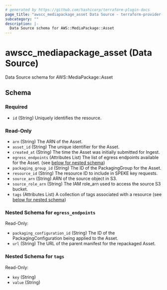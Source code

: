 ```yaml
---
# generated by https://github.com/hashicorp/terraform-plugin-docs
page_title: "awscc_mediapackage_asset Data Source - terraform-provider-awscc"
subcategory: ""
description: |-
  Data Source schema for AWS::MediaPackage::Asset
---
```


# awscc_mediapackage_asset (Data Source)

Data Source schema for AWS::MediaPackage::Asset



<!-- schema generated by tfplugindocs -->
## Schema

### Required

- `id` (String) Uniquely identifies the resource.

### Read-Only

- `arn` (String) The ARN of the Asset.
- `asset_id` (String) The unique identifier for the Asset.
- `created_at` (String) The time the Asset was initially submitted for Ingest.
- `egress_endpoints` (Attributes List) The list of egress endpoints available for the Asset. (see [below for nested schema](#nestedatt--egress_endpoints))
- `packaging_group_id` (String) The ID of the PackagingGroup for the Asset.
- `resource_id` (String) The resource ID to include in SPEKE key requests.
- `source_arn` (String) ARN of the source object in S3.
- `source_role_arn` (String) The IAM role_arn used to access the source S3 bucket.
- `tags` (Attributes List) A collection of tags associated with a resource (see [below for nested schema](#nestedatt--tags))

<a id="nestedatt--egress_endpoints"></a>
### Nested Schema for `egress_endpoints`

Read-Only:

- `packaging_configuration_id` (String) The ID of the PackagingConfiguration being applied to the Asset.
- `url` (String) The URL of the parent manifest for the repackaged Asset.


<a id="nestedatt--tags"></a>
### Nested Schema for `tags`

Read-Only:

- `key` (String)
- `value` (String)
